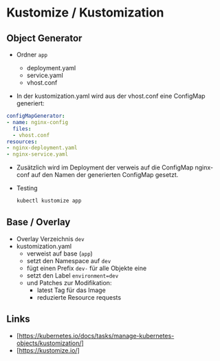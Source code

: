 # Kustomize / Kustomization

## Object Generator
* Ordner `app`
  * deployment.yaml
  * service.yaml
  * vhost.conf
  
* In der kustomization.yaml wird aus der vhost.conf eine ConfigMap generiert:

```yaml
configMapGenerator:
- name: nginx-config
  files:
  - vhost.conf
resources:
- nginx-deployment.yaml
- nginx-service.yaml
```

* Zusätzlich wird im Deployment der verweis auf die ConfigMap nginx-conf auf den Namen der generierten ConfigMap gesetzt.

* Testing
  ```bash
  kubectl kustomize app
  ```

## Base / Overlay

* Overlay Verzeichnis `dev`
* kustomization.yaml 
  * verweist auf base (`app`)
  * setzt den Namespace auf `dev`
  * fügt einen Prefix `dev-` für alle Objekte eine
  * setzt den Label `environment=dev`
  * und Patches zur Modifikation:
    * latest Tag für das Image
    * reduzierte Resource requests

## Links
* [https://kubernetes.io/docs/tasks/manage-kubernetes-objects/kustomization/]
* [https://kustomize.io/]
  